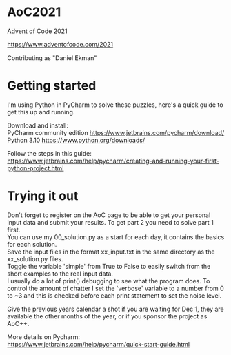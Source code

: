 # AoC2021
Advent of Code 2021

https://www.adventofcode.com/2021

Contributing as "Daniel Ekman"


# Getting started

I'm using Python in PyCharm to solve these puzzles, here's a quick guide to get this up and running.<br>

Download and install:<BR>
  PyCharm community edition https://www.jetbrains.com/pycharm/download/<BR>
  Python 3.10 https://www.python.org/downloads/<BR>


Follow the steps in this guide:<BR>
  https://www.jetbrains.com/help/pycharm/creating-and-running-your-first-python-project.html<BR>


# Trying it out

Don't forget to register on the AoC page to be able to get your personal input data and submit your results. To get part 2 you need to solve part 1 first.<br>
You can use my 00_solution.py as a start for each day, it contains the basics for each solution.<br>
Save the input files in the format xx_input.txt in the same directory as the xx_solution.py files.<br>
Toggle the variable 'simple' from True to False to easily switch from the short examples to the real input data.<br>
I usually do a lot of print() debugging to see what the program does. To control the amount of chatter I set the 'verbose' variable to a number from 0 to ~3 and this is checked before each print statement to set the noise level.<br>
  
Give the previous years calendar a shot if you are waiting for Dec 1, they are available the other months of the year, or if you sponsor the project as AoC++.<br>
  
More details on Pycharm:<br>
https://www.jetbrains.com/help/pycharm/quick-start-guide.html

